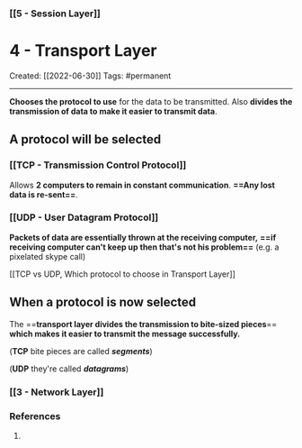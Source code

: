 ### [[5 - Session Layer]]

# 4 - Transport Layer
Created:  [[2022-06-30]]
Tags: #permanent 

---
**Chooses the protocol to use** for the data to be transmitted. 
Also **divides the transmission of data to make it easier to transmit data**. 


## A protocol will be selected  
### [[TCP - Transmission Control Protocol]]
Allows **2 computers to remain in constant communication**. 
**==Any lost data is re-sent==**.


### [[UDP - User Datagram Protocol]]
**Packets of data are essentially thrown at the receiving computer,** 
**==if receiving computer can't keep up then that's not his problem==** 
(e.g. a pixelated skype call)

[[TCP vs UDP, Which protocol to choose in Transport Layer]]




## When a protocol is now selected 
The ==**transport layer divides the transmission to bite-sized pieces**== **which makes it easier to transmit the message successfully.** 

(**TCP** bite pieces are called **_segments_**) 

(**UDP** they're called **_datagrams_**)




### [[3 - Network Layer]]












### References
1. 